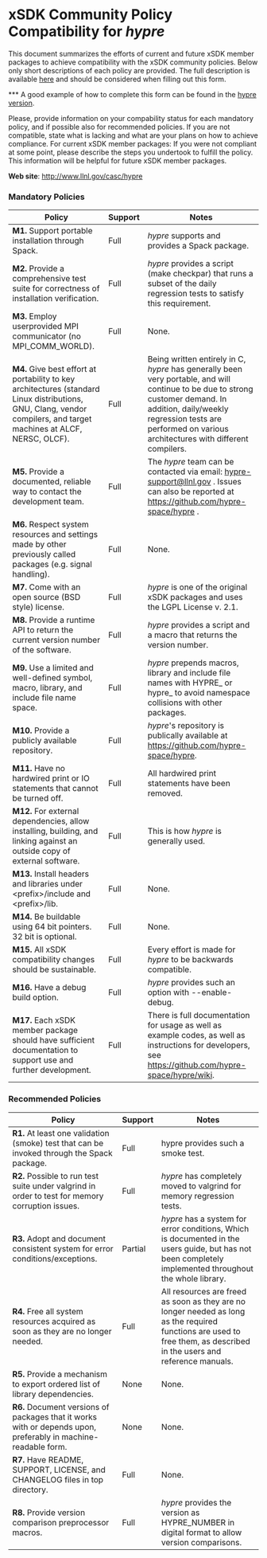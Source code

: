 # xSDK Community Policy Compatibility for *hypre*

This document summarizes the efforts of current and future xSDK member packages to achieve compatibility with the xSDK community policies. Below only short descriptions of each policy are provided. The full description is available [here](https://github.com/xsdk-project/xsdk-community-policies)
and should be considered when filling out this form.

*** A good example of how to complete this form can be found in the [hypre version](https://github.com/xsdk-project/xsdk-policy-compatibility/blob/master/hypre-policy-compatibility.md).

Please, provide information on your compability status for each mandatory policy, and if possible also for recommended policies.
If you are not compatible, state what is lacking and what are your plans on how to achieve compliance.
For current xSDK member packages: If you were not compliant at some point, please describe the steps you undertook to fulfill the policy. This information will be helpful for future xSDK member packages.

**Web site**: http://www.llnl.gov/casc/hypre

### Mandatory Policies

| Policy                 |Support| Notes                   |
|------------------------|-------|-------------------------|
|**M1.** Support portable installation through Spack. |Full| *hypre* supports and provides a Spack package. |
|**M2.** Provide a comprehensive test suite for correctness of installation verification. |Full| *hypre* provides a script (make checkpar) that runs a subset of the daily regression tests to satisfy this requirement. |
|**M3.** Employ userprovided MPI communicator (no MPI_COMM_WORLD). |Full| None. |
|**M4.** Give best effort at portability to key architectures (standard Linux distributions, GNU, Clang, vendor compilers, and target machines at ALCF, NERSC, OLCF). |Full| Being written entirely in C, *hypre* has generally been very portable, and will continue to be due to strong customer demand. In addition, daily/weekly regression tests are performed on various architectures with different compilers.|
|**M5.** Provide a documented, reliable way to contact the development team. |Full| The *hypre* team can be contacted via email: hypre-support@llnl.gov . Issues can also be reported at https://github.com/hypre-space/hypre . |
|**M6.** Respect system resources and settings made by other previously called packages (e.g. signal handling). |Full| None. |
|**M7.** Come with an open source (BSD style) license. |Full| *hypre* is one of the original xSDK packages and uses the LGPL License v. 2.1. |
|**M8.** Provide a runtime API to return the current version number of the software. |Full| *hypre* provides a script and a macro that returns the version number. |
|**M9.** Use a limited and well-defined symbol, macro, library, and include file name space. |Full| *hypre* prepends macros, library and include file names with HYPRE_ or hypre_ to avoid namespace collisions with other packages. |
|**M10.** Provide a publicly available repository. |Full| *hypre*'s repository is publically available at https://github.com/hypre-space/hypre. |
|**M11.** Have no hardwired print or IO statements that cannot be turned off. |Full| All hardwired print statements have been removed. |
|**M12.** For external dependencies, allow installing, building, and linking against an outside copy of external software. |Full| This is how *hypre* is generally used. |
|**M13.** Install headers and libraries under \<prefix\>/include and \<prefix\>/lib. |Full| None. |
|**M14.** Be buildable using 64 bit pointers. 32 bit is optional. |Full| None. |
|**M15.** All xSDK compatibility changes should be sustainable. |Full| Every effort is made for *hypre* to be backwards compatible. |
|**M16.** Have a debug build option. |Full| *hypre* provides such an option with --enable-debug. |
|**M17.** Each xSDK member package should have sufficient documentation to support use and further development.  |Full| There is full documentation for usage as well as example codes, as well as instructions for developers, see https://github.com/hypre-space/hypre/wiki. |

### Recommended Policies

| Policy                 |Support| Notes                   |
|------------------------|-------|-------------------------|
|**R1.** At least one validation (smoke) test that can be invoked through the Spack package. |Full| hypre provides such a smoke test. |
|**R2.** Possible to run test suite under valgrind in order to test for memory corruption issues. |Full| *hypre* has completely moved to valgrind for memory regression tests. |
|**R3.** Adopt and document consistent system for error conditions/exceptions. |Partial | *hypre* has a system for error conditions, Which is documented in the users guide, but has not been completely implemented throughout the whole library. |
|**R4.** Free all system resources acquired as soon as they are no longer needed. |Full| All resources are freed as soon as they are no longer needed as long as the required functions are used to free them, as described in the users and reference manuals. |
|**R5.** Provide a mechanism to export ordered list of library dependencies. |None| None. |
|**R6.** Document versions of packages that it works with or depends upon, preferably in machine-readable form.  |None| None. |
|**R7.** Have README, SUPPORT, LICENSE, and CHANGELOG files in top directory.  |Full| None. |
|**R8.** Provide version comparison preprocessor macros. |Full| *hypre* provides the version as HYPRE_NUMBER in digital format to allow version comparisons. |

